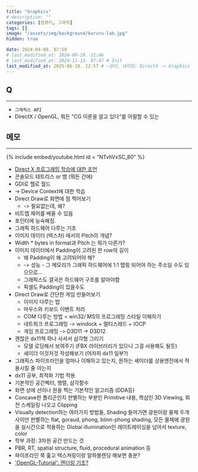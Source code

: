 ```yaml
---
title: "Graphics"
# description: ""
categories: [컴퓨터, 그래픽]
tags: []
image: "/assets/img/background/kururu-lab.jpg"
hidden: true

date: 2024-04-08. 07:59
# last_modified_at: 2024-08-29. 21:46
# last_modified_at: 2024-11-13. 07:47 # Init
last_modified_at: 2025-06-10. 22:57 # ~정리, 네이밍: DirectX -> Graphics
---
```


## Q

---

- `그래픽스 API`
- DirectX / OpenGL, 뭐든 "CG 이론을 알고 있다"를 어필할 수 있는

## 메모

---

{% include embed/youtube.html id = "NTvhVxSC_80" %}

- [Direct X 프로그래밍 학습에 대한 조언](https://megayuchi.com/2019/04/18/direct-x-프로그래밍-학습에-대한-조언/)
- 콘솔모드 테트리스 or 뱀 (뭐든 간에)
- GDI로 헬로 월드
- -> Device Context에 대한 학습
- Direct Draw로 화면에 점 찍어보기
  - -> 필요없는데, 왜?
- 비트맵 제어를 배울 수 있음
- 포인터에 능숙해짐.
- 그래픽 하드웨어 다루는 기초
- 이미지 데이터 (텍스처) 에서의 Pitch의 개념?
- Width * bytes in format과 Pitch 는 뭐가 다른가?
- 이미지 데이터에서 Padding이 고려된 한 row의 길이
  - 왜 Padding이 왜 고려되어야 해?
  - -> 성능 - 그 메모리가 그래픽 하드웨어에 1:1 맵핑 되어야 하는 주소일 수도 있으므로...
  - 그래픽스도 결국은 하드웨어 구조를 알아야함
  - 픽셀도 Padding이 있을수도
- Direct Draw로 간단한 게임 만들어보기
  - 이미지 다루는 법
  - 마우스와 키보드 이벤트 처리
  - COM 다루는 방법 = win32/ MS의 프로그래밍 스타일 이해하기
  - 네트워크 프로그래밍 -> windock + 멀티스레드 + IOCP
  - 게임 프로그래밍 -> D3D11 -> D3D12
- 괜찮은 dx11책 하나 사셔서 삼각형 그리기
  - 모델 로딩해서 보여주기 (FBX 라이브러리가 있으니 그걸 사용해도 될듯)
  - 셰이더 이것저것 작성해보기 (어차피 dx11 일부?)
- 그래픽스 파이프라인을 얼마나 이해하고 있는지, 원하는 셰이더를 상용엔진에서 적용시킬 줄 아는지  
- dx11 공부, 최적화 기법 적용  
- 기본적인 공간벡터, 행렬, 삼각함수
- 화면 상에 선이나 원을 찍는 기본적인 알고리즘 (DDA등)
- Concave한 폴리곤인지 판별하는 부분인 Primitive 내용, 핵심인 3D Viewing, 회전 스케일링 나오고 Clipping
- Visually detection하는 여러가지 방법들, Shading 들어가면 광원이랑 물체 두개 사이만 판별하는 flat, goraud, phong, blinn-phong shading, 모든 물체에 광원을 실시간으로 적용하는 Global illumination인 레이트레이싱을 넘어서 texture, color
- 학부 과정: 3차원 공간 만드는 것
- PBR, RT, spatial structure, fluid, procedural animation 등
- 파이프라인 쭉 훑고 텍스쳐링이랑 알파블렌딩 해보면 충분?
- ['OpenGL-Tutorial': 렌더링 기초?](https://www.opengl-tutorial.org/)
